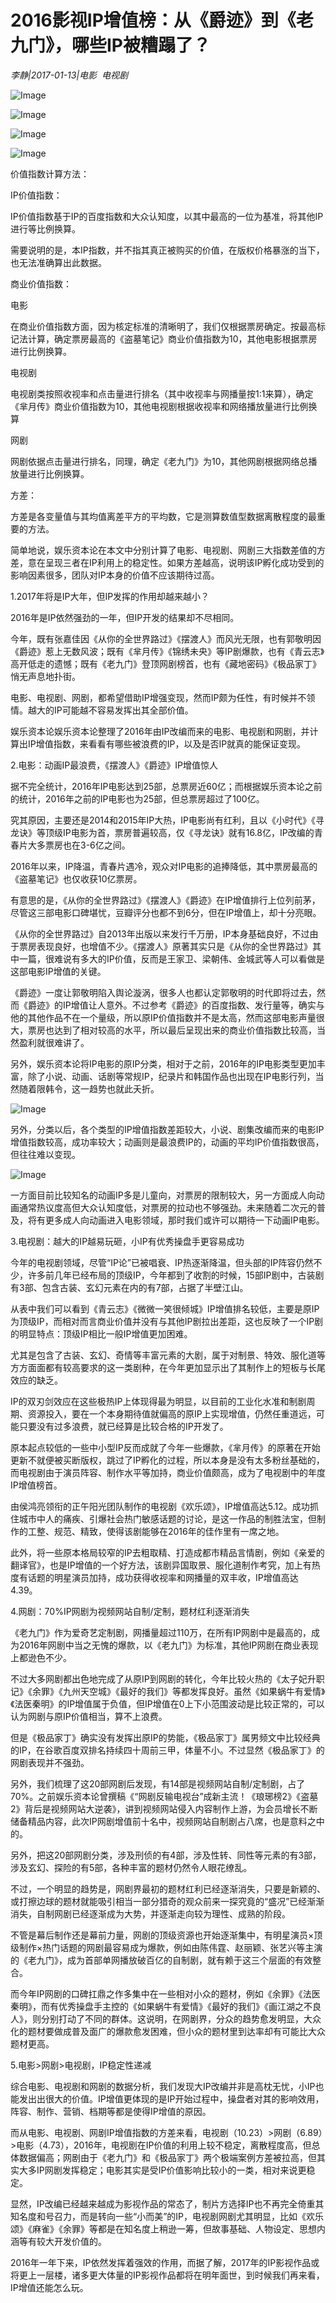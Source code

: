 # 2016影视IP增值榜：从《爵迹》到《老九门》，哪些IP被糟蹋了？

*李静|2017-01-13|电影 
                                                电视剧*

![Image](http://si1.go2yd.com/get-image/0IwRJJdIj2G)

![Image](http://si1.go2yd.com/get-image/0IwRJGU5Q4e)

![Image](http://si1.go2yd.com/get-image/0IwRJIx9CE4)

![Image](http://si1.go2yd.com/get-image/0IwRJLhyFP6)

价值指数计算方法：

IP价值指数：

IP价值指数基于IP的百度指数和大众认知度，以其中最高的一位为基准，将其他IP进行等比例换算。

需要说明的是，本IP指数，并不指其真正被购买的价值，在版权价格暴涨的当下，也无法准确算出此数据。

商业价值指数：

电影

在商业价值指数方面，因为核定标准的清晰明了，我们仅根据票房确定。按最高标记法计算，确定票房最高的《盗墓笔记》商业价值指数为10，其他电影根据票房进行比例换算。

电视剧

电视剧类按照收视率和点击量进行排名（其中收视率与网播量按1:1来算），确定《芈月传》商业价值指数为10，其他电视剧根据收视率和网络播放量进行比例换算

网剧

网剧依据点击量进行排名，同理，确定《老九门》为10，其他网剧根据网络总播放量进行比例换算。

方差：

方差是各变量值与其均值离差平方的平均数，它是测算数值型数据离散程度的最重要的方法。

简单地说，娱乐资本论在本文中分别计算了电影、电视剧、网剧三大指数差值的方差，意在呈现三者在IP利用上的稳定性。如果方差越高，说明该IP孵化成功受到的影响因素很多，团队对IP本身的价值不应该期待过高。

1.2017年将是IP大年，但IP发挥的作用却越来越小？

2016年是IP依然强劲的一年，但IP开发的结果却不尽相同。

今年，既有张嘉佳因《从你的全世界路过》《摆渡人》而风光无限，也有郭敬明因《爵迹》惹上无数风波；既有《芈月传》《锦绣未央》等IP剧爆款，也有《青云志》高开低走的遗憾；既有《老九门》登顶网剧榜首，也有《藏地密码》《极品家丁》悄无声息地扑街。

电影、电视剧、网剧，都希望借助IP增强变现，然而IP颇为任性，有时候并不领情。越大的IP可能越不容易发挥出其全部价值。

娱乐资本论娱乐资本论整理了2016年由IP改编而来的电影、电视剧和网剧，并计算出IP增值指数，来看看有哪些被浪费的IP，以及是否IP就真的能保证变现。

2.电影：动画IP最浪费，《摆渡人》《爵迹》IP增值惊人

据不完全统计，2016年IP电影达到25部，总票房近60亿；而根据娱乐资本论之前的统计，2016年之前的IP电影也为25部，但总票房超过了100亿。

究其原因，主要还是2014和2015年IP大热，IP电影尚有红利，且以《小时代》《寻龙诀》等顶级IP电影为首，票房普遍较高，仅《寻龙诀》就有16.8亿，IP改编的青春片大多票房也在3-6亿之间。

2016年以来，IP降温，青春片遇冷，观众对IP电影的追捧降低，其中票房最高的《盗墓笔记》也仅收获10亿票房。

有意思的是，《从你的全世界路过》《摆渡人》《爵迹》在IP增值排行上位列前茅，尽管这三部电影口碑堪忧，豆瓣评分也都不到6分，但在IP增值上，却十分亮眼。

《从你的全世界路过》自2013年出版以来发行千万册，IP本身基础良好，不过由于票房表现良好，也增值不少。《摆渡人》原著其实只是《从你的全世界路过》其中一篇，很难说有多大的IP价值，反而是王家卫、梁朝伟、金城武等人可以看做是这部电影IP增值的关键。

《爵迹》一度让郭敬明陷入舆论漩涡，很多人也都认定郭敬明的时代即将过去，然而《爵迹》的IP增值让人意外。不过参考《爵迹》的百度指数、发行量等，确实与他的其他作品不在一个量级，所以原IP价值指数并不是太高，然而这部电影声量很大，票房也达到了相对较高的水平，所以最后呈现出来的商业价值指数比较高，当然盈利就很难讲了。

另外，娱乐资本论将IP电影的原IP分类，相对于之前，2016年的IP电影类型更加丰富，除了小说、动画、话剧等常规IP，纪录片和韩国作品也出现在IP电影行列，当然随着限韩令，这一趋势也就此夭折。

![Image](http://si1.go2yd.com/get-image/0IwRJFzkhyC)

另外，分类以后，各个类型的IP增值指数差距较大，小说、剧集改编而来的电影IP增值指数较高，成功率较大；动画则是最浪费IP的，动画的平均IP价值指数很高，但往往难以变现。

![Image](http://si1.go2yd.com/get-image/0IwRJDMnJRo)

一方面目前比较知名的动画IP多是儿童向，对票房的限制较大，另一方面成人向动画通常热议度高但大众认知度低，对票房的拉动也不够强劲。未来随着二次元的普及，将有更多成人向动画进入电影领域，那时我们或许可以期待一下动画IP电影。

3.电视剧：越大的IP越易玩砸，小IP有优秀操盘手更容易成功

今年的电视剧领域，尽管“IP论”已被唱衰、IP热逐渐降温，但头部的IP阵容仍然不少，许多前几年已经布局的顶级IP，今年都到了收割的时候，15部IP剧中，古装剧有3部、包含古装、玄幻元素在内的有7部，占据了半壁江山。

从表中我们可以看到《青云志》《微微一笑很倾城》IP增值排名较低，主要是原IP为顶级IP，而相对而言商业价值并没有与其他IP剧拉出差距，这也反映了一个IP剧的明显特点：顶级IP相比一般IP增值更加困难。

尤其是包含了古装、玄幻、奇情等丰富元素的大剧，属于对制景、特效、服化道等方方面面都有较高要求的这一类剧种，在今年更加显示出了其制作上的短板与长尾效应的缺乏。

IP的双刃剑效应在这些极热IP上体现得最为明显，以目前的工业化水准和制剧周期、资源投入，要在一个本身期待值就偏高的原IP上实现增值，仍然任重道远，可能只要没有过多浪费，就已经算是比较合格的IP开发了。

原本起点较低的一些中小型IP反而成就了今年一些爆款，《芈月传》的原著在开始更新不就便被买断版权，跳过了IP孵化的过程，所以本身是没有太多粉丝基础的，而电视剧由于演员阵容、制作水平等加持，商业价值颇高，成为了电视剧中的年度IP增值榜首。

由侯鸿亮领衔的正午阳光团队制作的电视剧《欢乐颂》，IP增值高达5.12。成功抓住城市中人的痛疾、引爆社会热门敏感话题的讨论，是这一作品的制胜法宝，但制作的工整、规范、精致，使得该剧能够在2016年的佳作里有一席之地。

此外，将一些原本格局较窄的IP去粗取精、打造成都市精品言情剧，例如《亲爱的翻译官》，也是IP增值的一个好方法，该剧异国取景、服化道制作考究，加上有热度有话题的明星演员加持，成功获得收视率和网播量的双丰收，IP增值高达4.39。

4.网剧：70%IP网剧为视频网站自制/定制，题材红利逐渐消失

《老九门》作为爱奇艺定制剧，网播量超过110万，在所有IP网剧中是最高的，成为2016年网剧中当之无愧的爆款，以《老九门》为标准，其他IP网剧在商业表现上都逊色不少。

不过大多网剧都出色地完成了从原IP到网剧的转化，今年比较火热的《太子妃升职记》《余罪》《九州天空城》《最好的我们》等都发挥良好。虽然《如果蜗牛有爱情》《法医秦明》的IP增值属于负值，但IP增值在0上下小范围波动是比较正常的，可以认为网剧与原IP价值相当，算不上浪费。

但是《极品家丁》确实没有发挥出原IP的势能，《极品家丁》属男频文中比较经典的IP，在谷歌百度双排名持续四十周前三甲，体量不小。不过显然《极品家丁》的网剧表现并不强劲。

另外，我们梳理了这20部网剧后发现，有14部是视频网站自制/定制剧，占了70%。之前娱乐资本论曾撰稿《“网剧反输电视台”成新主流！《琅琊榜2》《盗墓2》背后是视频网站大逆袭》，讲到视频网站侵入内容制作上游，为会员增长不断储备精品内容，此次IP网剧增值前十名中，视频网站自制剧占八席，也是意料之中的。

另外，把这20部网剧分类，涉及刑侦的有4部，涉及性转、同性等元素的有3部，涉及玄幻、探险的有5部，各种丰富的题材仍然令人眼花缭乱。

不过，一个明显的趋势是，网剧界最初的题材红利已经逐渐消失，只要是新颖的、或打擦边球的题材就能吸引相当一部分猎奇的观众前来一探究竟的“盛况”已经渐渐消失，自制网剧已经逐渐成为大势，并逐渐走向较为理性、成熟的阶段。

不管是幕后制作还是幕前力量，网剧的顶级资源也开始逐渐集中，有明星演员×顶级制作×热门话题的网剧最容易成为爆款，例如由陈伟霆、赵丽颖、张艺兴等主演的《老九门》，成为首部单网播放破百亿的自制剧，就有赖于这三个层面的有效整合。

而今年IP网剧的口碑扛鼎之作多集中在一些相对小众的题材，例如《余罪》《法医秦明》，而有优秀操盘手主控的《如果蜗牛有爱情》《最好的我们》《画江湖之不良人》，则分别打动了不同的群体。这说明，在网剧界，分众的趋势愈发明显，大众化的题材要做成普及面广的爆款愈发困难，但小众的题材里到达率却有可能比大众题材更高。

5.电影>网剧>电视剧，IP稳定性递减

综合电影、电视剧和网剧的数据分析，我们发现大IP改编并非是高枕无忧，小IP也能发出出很大的价值。IP增值更体现的是IP开始过程中，操盘者对其的影响效用，阵容、制作、营销、档期等都是使得IP增值的原因。

而从电影、电视剧、网剧IP增值指数的方差来看，电视剧（10.23）>网剧（6.89）>电影（4.73），2016年，电视剧在IP价值的利用上较不稳定，离散程度高，但总体数据偏高；网剧由于《老九门》和《极品家丁》两个极端案例方差被拉高，但其实大多IP网剧发挥稳定；电影其实是受IP价值影响比较小的一类，相对来说更稳定。

显然，IP改编已经越来越成为影视作品的常态了，制片方选择IP也不再完全倚重其知名度和号召力，而是转向一些“小而美”的IP，电视剧网剧尤其明显，比如《欢乐颂》《麻雀》《余罪》等都是在知名度上稍逊一筹，但故事基础、人物设定、思想内涵等有较大开发价值的。

2016年一年下来，IP依然发挥着强效的作用，而据了解，2017年的IP影视作品或将更上一层楼，诸多更大体量的IP影视作品都将在明年面世，到时候我们再来看，IP增值还能怎么玩。


